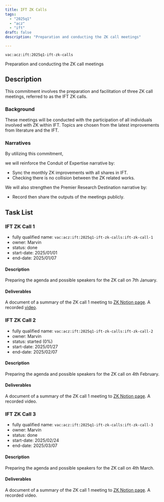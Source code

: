 ```yaml
---
title: IFT ZK Calls
tags:
  - "2025q1"
  - "acz"
  - "ift"
draft: false
description: "Preparation and conducting the ZK call meetings"

---
```


`vac:acz:ift:2025q1-ift-zk-calls`

Preparation and conducting the ZK call meetings
## Description

This commitment involves the preparation and facilitation of three ZK call meetings, 
referred to as the IFT ZK calls. 

### Background

These meetings will be conducted with the participation 
of all individuals involved with ZK within IFT. 
Topics are chosen from the latest improvements from literature 
and the IFT. 

### Narratives

By utilizing this commitment, 

we will reinforce the Conduit of Expertise narrative by:
* Sync the monthly ZK improvements with all shares in IFT. 
* Checking there is no collision between the ZK related works.  

We will also strengthen the Premier Research Destination narrative by: 
* Record then share the outputs of the meetings publicly.   

## Task List

### IFT ZK Call 1

* fully qualified name: `vac:acz:ift:2025q1-ift-zk-calls:ift-zk-call-1`
* owner: Marvin
* status: done
* start-date: 2025/01/01
* end-date: 2025/01/07

#### Description

Preparing the agenda and possible speakers for the ZK call on 7th January. 

#### Deliverables

A document of a summary of the ZK call 1 meeting to [ZK Notion page](https://www.notion.so/ZK-Call-1198f96fb65c80c7baaac966b3e57ea2). 
A recorded [video](https://www.youtube.com/watch?v=_VOkyVOSsqA). 

### IFT ZK Call 2

* fully qualified name: `vac:acz:ift:2025q1-ift-zk-calls:ift-zk-call-2`
* owner: Marvin
* status: started (0%)
* start-date: 2025/01/27
* end-date: 2025/02/07

#### Description

Preparing the agenda and possible speakers for the ZK call on 4th February. 

#### Deliverables

A document of a summary of the ZK call 1 meeting to [ZK Notion page](https://www.notion.so/ZK-Call-1198f96fb65c80c7baaac966b3e57ea2). 
A recorded video. 

### IFT ZK Call 3

* fully qualified name: `vac:acz:ift:2025q1-ift-zk-calls:ift-zk-call-3`
* owner: Marvin
* status: done
* start-date: 2025/02/24
* end-date: 2025/03/07

#### Description

Preparing the agenda and possible speakers for the ZK call on 4th March. 

#### Deliverables

A document of a summary of the ZK call 1 meeting to [ZK Notion page](https://www.notion.so/ZK-Call-1198f96fb65c80c7baaac966b3e57ea2). 
A recorded video.

